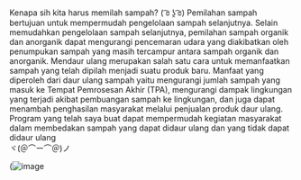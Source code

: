 Kenapa sih kita harus memilah sampah? ( ͡ಠ ʖ̯ ͡ಠ) 
Pemilahan sampah bertujuan untuk mempermudah pengelolaan sampah selanjutnya. Selain memudahkan pengelolaan sampah selanjutnya, pemilahan sampah organik dan anorganik dapat mengurangi pencemaran udara yang diakibatkan oleh penumpukan sampah yang masih tercampur antara sampah organik dan anorganik.
Mendaur ulang merupakan salah satu cara untuk memanfaatkan sampah yang telah dipilah menjadi suatu produk baru. Manfaat yang diperoleh dari daur ulang sampah yaitu mengurangi jumlah sampah yang masuk ke Tempat Pemrosesan Akhir (TPA), mengurangi dampak lingkungan yang terjadi akibat pembuangan sampah ke lingkungan, dan juga dapat menambah penghasilan masyarakat melalui penjualan produk daur ulang.
Program yang telah saya buat dapat mempermudah kegiatan masyarakat dalam membedakan sampah yang dapat didaur ulang dan yang tidak dapat didaur ulang   
ヾ(＠⌒ー⌒＠)ノ

(![image](https://github.com/user-attachments/assets/598f95ab-35fc-453a-b716-7e911ceca91b)
